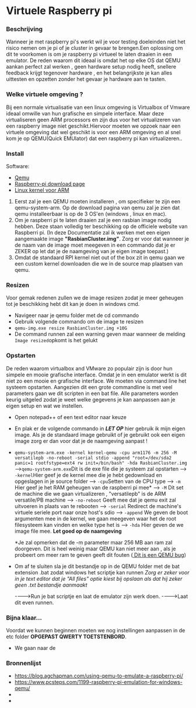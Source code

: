 # Virtuele Raspberry pi 


### Beschrijving
Wanneer je met raspberry pi's werkt wil je voor testing doeleinden niet het risico nemen om je pi of je cluster in gevaar te brengen.Een oplossing om dit te voorkomen is om je raspberry pi virtueel te laten draaien in een emulator. De reden waarom dit ideaal is omdat het op elke OS dat QEMU aankan perfect zal werken , geen hardware setup nodig heeft, snellere feedback krijgt tegenover hardware , en het belangrijkste je kan alles uittesten en opzetten zonder het gevaar je hardware aan te tasten. 

### Welke virtuele omgeving ?
Bij een normale virtualisatie van een linux omgeving is Virtualbox of Vmware ideaal omwille van hun grafische en simpele interface. Maar deze virtualiseren geen ARM processors en zijn dus voor het virtualizeren van een raspberry image niet geschikt.Hiervoor moeten we opzoek naar een virtuele omgeving dat wel geschikt is voor een ARM omgeving en al snel kom je op QEMU(Quick EMUlator) dat een raspberry pi kan virtualizeren..

### Install

Software: 
- [Qemu](https://www.qemu.org/download/)
- [Raspberry-pi download page ](https://www.raspberrypi.org/downloads/raspbian/)
- [Linux kernel voor ARM](https://drive.google.com/file/d/0Bxu8unle-0U0VzR0NzdYNDZ0N0k/view)


1. Eerst zal je een QEMU moeten installeren , om specifieker te zijn een qemu-system-arm. Op de download pagina van qemu zal je zien dat qemu installeerbaar is op de 3 OS'en (windows , linux en mac). 
2. Om je raspberri pi te laten draaien zal je een rasbian image nodig hebben. Deze staan volledig ter beschikking op de officiele website van Raspberri pi. (In deze Documentatie zal ik werken met een eigen aangemaakte image **"RasbianCluster.img"**. Zorg er voor dat wanneer je de naam van de image moet meegeven in een commando dat je er ZEKER op let dat je de naamgeving van je eigen image toepast.)
3. Omdat de standaard RPI kernel niet out of the box zit in qemu gaan we een custom kernel downloaden die we in de source map plaatsen van qemu.


### Resizen 

Voor gemak redenen zullen we de image resizen zodat je meer geheugen tot je beschikking hebt dit kan je doen in windows cmd.

- Navigeer naar je qemu folder met de cd commando
- Gebruik volgende commando om de image te resizen
- `qemu-img.exe resize RasbianCluster.img +10G`
- De command runnen zal een warning geven maar wanneer de melding `Image resized`opkomt is het gelukt

### Opstarten
De reden waarom virtualbox and VMware zo populair zijn is door hun simpele en mooie grafische interface. Omdat je in een emulator werkt is dit niet zo een mooie en grafische interface. We moeten via command line het systeem opstarten. Aangezien dit een grote commandline is met veel parameters gaan we dit scripten in een bat file. Alle parameters worden keurig uitgeled zodat je weet welke gegevens je kan aanpassen aan je eigen setup en wat we instellen.



- Open notepad++ of een text editor naar keuze
- En plak er de volgende commando in **_LET OP_** hier gebruik ik mijn eigen image. Als je de standaard image gebruikt of je gebruikt ook een eigen image zorg er dan voor dat je de naamgeving aanpast !
- `qemu-system-arm.exe -kernel kernel-qemu -cpu arm1176 -m 256 -M versatilepb -no-reboot -serial stdio -append "root=/dev/sda2 panic=1 rootfstype=ext4 rw init=/bin/bash" -hda RasbianCluster.img`
-->`qemu-system-arm.exe`Dit is de exe file die je systeem zal opstarten
--> `-kernel`Hier geef je de kernel mee die je hebt gedownload en opgeslagen in je source folder
--> `-cpu`Setten van de CPU type
--> `-m` Hier geef je het RAM geheugen van de raspberri pi mee*
--> `-M` Dit set de machine die we gaan virtualizeren , "versatilepb" is de ARM versatile/PB machine
--> `-no-reboot` Geeft mee dat je qemu exit zal uitvoeren in plaats van te rebooten
--> `-serial` Redirect de machine's virtuele seriele port naar onze host's sdio
--> `-append` We geven de boot argumenten mee in de kernel, we gaan meegeven waar het de root filesysteem kan vinden en welke type het is
--> `-hda` Hier geven de we image file mee. **Let goed op de naamgeving**

  *Je zal opmerken dat de -m parameter maar 256 MB aan ram zal doorgeven. Dit is heel weinig maar QEMU kan niet meer aan , als je probeert om meer ram te geven geeft dit fouten ([ Dit is een QEMU bug](https://bugs.launchpad.net/ubuntu/+source/rootstock/+bug/570588))
- Om af te sluiten sla je dit bestandje op in de QEMU folder met de bat extension .bat zodat windows het scriptje kan runnen
   _Zorg er zeker voor in je text editor dat je "All files" optie kiest bij opslaan als dat hij zeker geen .txt bestandje aanmaakt_

  ---->Run je bat scriptje en laat de emulator zijn werk doen.
  ---->Laat dit even runnen.
   
   
### Bijna klaar...
Voordat we kunnen beginnen moeten we nog instellingen aanpassen in de etc folder 
**OPGEPAST QWERTY TOETSTENBORD**.
- We gaan naar de 



### Bronnenlijst
- https://blog.agchapman.com/using-qemu-to-emulate-a-raspberry-pi/
- https://www.pcsteps.com/1199-raspberry-pi-emulation-for-windows-qemu/
- 
- 
   

